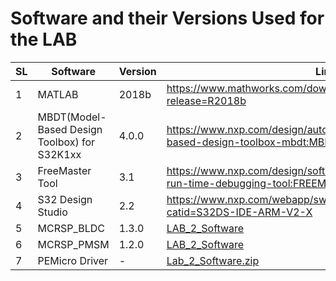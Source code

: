# Software and their Versions Used for the LAB 


SL |Software  |  Version | Link Available |
---|--------|----------|---------------|
1|MATLAB   | 2018b    | https://www.mathworks.com/downloads/web_downloads/download_release?release=R2018b
2|MBDT(Model-Based Design Toolbox) for S32K1xx | 4.0.0 |https://www.nxp.com/design/automotive-software-and-tools/nxp-model-based-design-toolbox-mbdt:MBDT|
3|FreeMaster Tool| 3.1 | https://www.nxp.com/design/software/development-software/freemaster-run-time-debugging-tool:FREEMASTER?tid=vanFREEMASTER|
4| S32 Design Studio| 2.2 | https://www.nxp.com/webapp/swlicensing/sso/downloadSoftware.sp?catid=S32DS-IDE-ARM-V2-X|
5| MCRSP_BLDC | 1.3.0| [LAB_2_Software](Support/ECE595_Autonomous_Lab2_Software.zip)
6|MCRSP_PMSM|1.2.0| [LAB_2_Software](Support/ECE595_Autonomous_Lab2_Software.zip)
7| PEMicro Driver| - |<a id="raw-url" href="https://raw.githubusercontent.com/Arjun-NA/Embedded_Autonomous_LAB/main/Support/ECE595_Autonomous_Lab2_Software.zip">Lab_2_Software.zip</a>

